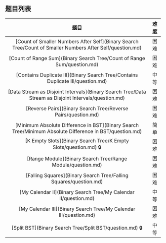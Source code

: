 ## 题目列表  
| 题目 | 难度 |  
|:---:|:---:|  
| [Count of Smaller Numbers After Self](Binary Search Tree/Count of Smaller Numbers After Self/question.md) | 困难 |   
| [Count of Range Sum](Binary Search Tree/Count of Range Sum/question.md) | 困难 |   
| [Contains Duplicate III](Binary Search Tree/Contains Duplicate III/question.md) | 中等 |   
| [Data Stream as Disjoint Intervals](Binary Search Tree/Data Stream as Disjoint Intervals/question.md) | 困难 |   
| [Reverse Pairs](Binary Search Tree/Reverse Pairs/question.md) | 困难 |   
| [Minimum Absolute Difference in BST](Binary Search Tree/Minimum Absolute Difference in BST/question.md) | 简单 |   
| [K Empty Slots](Binary Search Tree/K Empty Slots/question.md) :lock: | 困难 |   
| [Range Module](Binary Search Tree/Range Module/question.md) | 困难 |   
| [Falling Squares](Binary Search Tree/Falling Squares/question.md) | 困难 |   
| [My Calendar II](Binary Search Tree/My Calendar II/question.md) | 中等 |   
| [My Calendar III](Binary Search Tree/My Calendar III/question.md) | 困难 |   
| [Split BST](Binary Search Tree/Split BST/question.md) :lock: | 中等 |   
